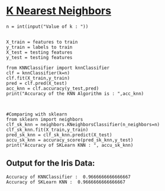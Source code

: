 <h1><a href="https://medium.com/@adi.bronshtein/a-quick-introduction-to-k-nearest-neighbors-algorithm-62214cea29c7"> K Nearest Neighbors</a>
</h1>

```
n = int(input("Value of k : "))


X_train = features to train
y_train = labels to train
X_test = testing features
y_test = testing features

from KNNClassifier import knnClassifier
clf = knnClassifier(k=n)
clf.fit(X_train,y_train)
pred = clf.pred(X_test)
acc_knn = clf.accuracy(y_test,pred)
print("Accuracy of the KNN Algorithm is : ",acc_knn)



#Comparing with sklearn 
from sklearn import neighbors
clf_sk_knn = neighbors.KNeighborsClassifier(n_neighbors=n)
clf_sk_knn.fit(X_train,y_train)
pred_sk_knn = clf_sk_knn.predict(X_test)
accu_sk_knn = accuracy_score(pred_sk_knn,y_test)
print("Accuracy of SKLearn KNN : ", accu_sk_knn)

```
<h2>Output for the Iris Data:</h2>

```
Accuracy of KNNClassifier :  0.9666666666666667
Accuracy of SKLearn KNN :  0.9666666666666667


```
